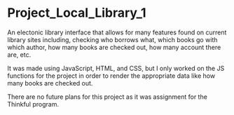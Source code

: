 # Project_Local_Library_1
An electonic library interface that allows for many features found on current library sites including, checking who borrows what, which books go with which author, how many books are checked out, how many account there are, etc.

It was made using JavaScript, HTML, and CSS, but I only worked on the JS functions for the project in order to render the appropriate data like how many books are checked out.

There are no future plans for this project as it was assignment for the Thinkful program.
